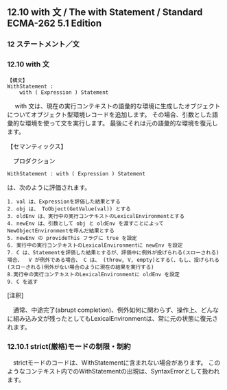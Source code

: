 12.10 with 文 / The with Statement / Standard ECMA-262 5.1 Edition
------------------------------------------------------------------

### 12 ステートメント／文

### 12.10 with 文

    【構文】
    WithStatement :
        with ( Expression ) Statement

　 with
文は、現在の実行コンテキストの語彙的な環境に生成したオブジェクトについてオブジェクト型環境レコードを追加します。
その場合、引数とした語彙的な環境を使って文を実行します。
最後にそれは元の語彙的な環境を復元します。

【セマンティックス】

　プロダクション

    WithStatement : with ( Expression ) Statement

は、次のように評価されます。

    1. val は、Expressionを評価した結果とする
    2. obj は、 ToObject(GetValue(val)) とする
    3. oldEnv は、実行中の実行コンテキストのLexicalEnvironmentとする
    4. newEnv は、引数として obj と oldEnv を渡すことによってNewObjectEnvironmentを呼んだ結果とする
    5. newEnv の provideThis フラグに true を設定
    6. 実行中の実行コンテキストのLexicalEnvironmentに newEnv を設定
    7. C は、Statementを評価した結果とするが、評価中に例外が投げられる(スローされる)場合、  V が例外である場合、 C は、 (throw, V, empty)とする(、もし、投げられる(スローされる)例外がない場合のように現在の結果を実行する)
    8.実行中の実行コンテキストのLexicalEnvironmentに oldEnv を設定
    9. C を返す

[注釈]

　通常、中途完了(abrupt
completion)、例外如何に関わらず、操作上、どんなに組み込み文が残ったとしてもLexicalEnvironmentは、常に元の状態に復元されます。

### 12.10.1 strict(厳格)モードの制限・制約

　strictモードのコードは、WithStatementに含まれない場合があります。
このようなコンテキスト内でのWithStatementの出現は、SyntaxErrorとして扱われます。
